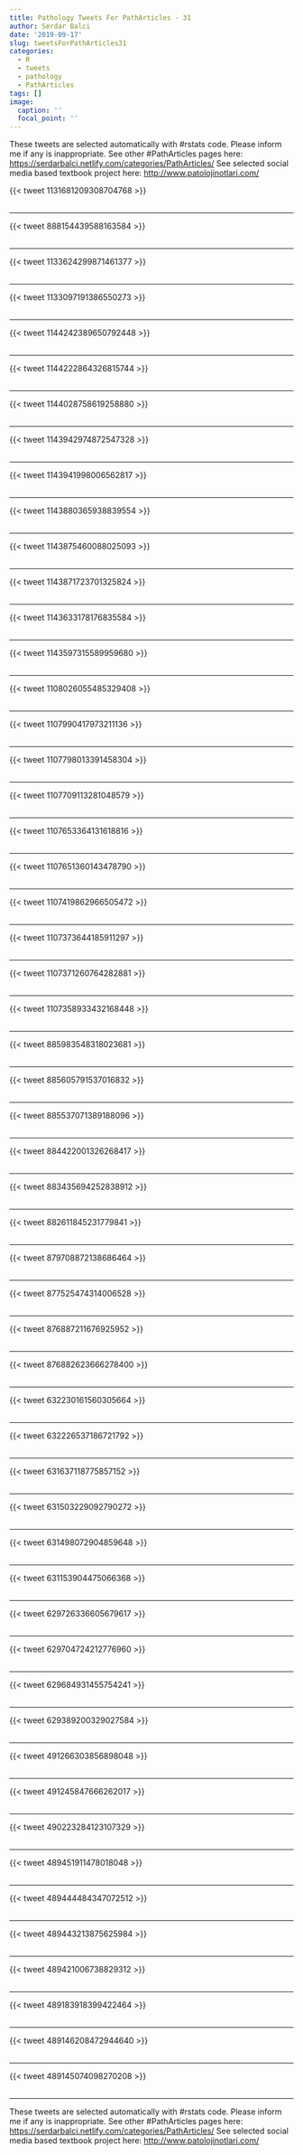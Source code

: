 ```yaml
---
title: Pathology Tweets For PathArticles - 31
author: Serdar Balci
date: '2019-09-17'
slug: tweetsForPathArticles31
categories:
  - R
  - tweets
  - pathology
  - PathArticles
tags: []
image:
  caption: ''
  focal_point: ''
---
```



These tweets are selected automatically with #rstats code. Please inform me if any is inappropriate.
See other #PathArticles pages here: https://serdarbalci.netlify.com/categories/PathArticles/ 
See selected social media based textbook project here: http://www.patolojinotlari.com/

{{< tweet 1131681209308704768 >}}
<br>
<br>
<hr>
{{< tweet 888154439588163584 >}}
<br>
<br>
<hr>
{{< tweet 1133624299871461377 >}}
<br>
<br>
<hr>
{{< tweet 1133097191386550273 >}}
<br>
<br>
<hr>
{{< tweet 1144242389650792448 >}}
<br>
<br>
<hr>
{{< tweet 1144222864326815744 >}}
<br>
<br>
<hr>
{{< tweet 1144028758619258880 >}}
<br>
<br>
<hr>
{{< tweet 1143942974872547328 >}}
<br>
<br>
<hr>
{{< tweet 1143941998006562817 >}}
<br>
<br>
<hr>
{{< tweet 1143880365938839554 >}}
<br>
<br>
<hr>
{{< tweet 1143875460088025093 >}}
<br>
<br>
<hr>
{{< tweet 1143871723701325824 >}}
<br>
<br>
<hr>
{{< tweet 1143633178176835584 >}}
<br>
<br>
<hr>
{{< tweet 1143597315589959680 >}}
<br>
<br>
<hr>
{{< tweet 1108026055485329408 >}}
<br>
<br>
<hr>
{{< tweet 1107990417973211136 >}}
<br>
<br>
<hr>
{{< tweet 1107798013391458304 >}}
<br>
<br>
<hr>
{{< tweet 1107709113281048579 >}}
<br>
<br>
<hr>
{{< tweet 1107653364131618816 >}}
<br>
<br>
<hr>
{{< tweet 1107651360143478790 >}}
<br>
<br>
<hr>
{{< tweet 1107419862966505472 >}}
<br>
<br>
<hr>
{{< tweet 1107373644185911297 >}}
<br>
<br>
<hr>
{{< tweet 1107371260764282881 >}}
<br>
<br>
<hr>
{{< tweet 1107358933432168448 >}}
<br>
<br>
<hr>
{{< tweet 885983548318023681 >}}
<br>
<br>
<hr>
{{< tweet 885605791537016832 >}}
<br>
<br>
<hr>
{{< tweet 885537071389188096 >}}
<br>
<br>
<hr>
{{< tweet 884422001326268417 >}}
<br>
<br>
<hr>
{{< tweet 883435694252838912 >}}
<br>
<br>
<hr>
{{< tweet 882611845231779841 >}}
<br>
<br>
<hr>
{{< tweet 879708872138686464 >}}
<br>
<br>
<hr>
{{< tweet 877525474314006528 >}}
<br>
<br>
<hr>
{{< tweet 876887211676925952 >}}
<br>
<br>
<hr>
{{< tweet 876882623666278400 >}}
<br>
<br>
<hr>
{{< tweet 632230161560305664 >}}
<br>
<br>
<hr>
{{< tweet 632226537186721792 >}}
<br>
<br>
<hr>
{{< tweet 631637118775857152 >}}
<br>
<br>
<hr>
{{< tweet 631503229092790272 >}}
<br>
<br>
<hr>
{{< tweet 631498072904859648 >}}
<br>
<br>
<hr>
{{< tweet 631153904475066368 >}}
<br>
<br>
<hr>
{{< tweet 629726336605679617 >}}
<br>
<br>
<hr>
{{< tweet 629704724212776960 >}}
<br>
<br>
<hr>
{{< tweet 629684931455754241 >}}
<br>
<br>
<hr>
{{< tweet 629389200329027584 >}}
<br>
<br>
<hr>
{{< tweet 491266303856898048 >}}
<br>
<br>
<hr>
{{< tweet 491245847666262017 >}}
<br>
<br>
<hr>
{{< tweet 490223284123107329 >}}
<br>
<br>
<hr>
{{< tweet 489451911478018048 >}}
<br>
<br>
<hr>
{{< tweet 489444484347072512 >}}
<br>
<br>
<hr>
{{< tweet 489443213875625984 >}}
<br>
<br>
<hr>
{{< tweet 489421006738829312 >}}
<br>
<br>
<hr>
{{< tweet 489183918399422464 >}}
<br>
<br>
<hr>
{{< tweet 489146208472944640 >}}
<br>
<br>
<hr>
{{< tweet 489145074098270208 >}}
<br>
<br>
<hr>


These tweets are selected automatically with #rstats code. Please inform me if any is inappropriate.
See other #PathArticles pages here: https://serdarbalci.netlify.com/categories/PathArticles/ 
See selected social media based textbook project here: http://www.patolojinotlari.com/
